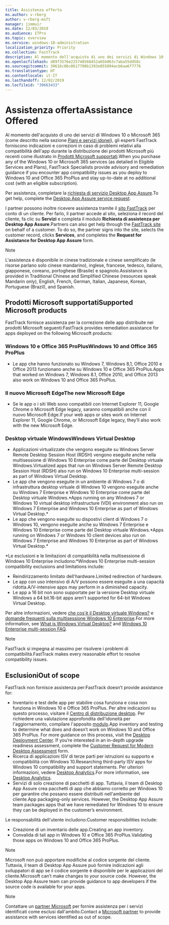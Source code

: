 ```yaml
---
title: Assistenza offerta
ms.author: v-rberg
author: v-rberg-msft
manager: jimmuir
ms.date: 12/03/2019
ms.audience: ITPro
ms.topic: overview
ms.service: windows-10-administration
localization_priority: Priority
ms.collection: FastTrack
description: Al momento dell'acquisto di uno dei servizi di Windows 10 o Microsoft 365, gli esperti FastTrack forniscono indicazioni e correzioni per la distribuzione di Windows 10 e Office 365 ProPlus e consentono di mantenersi aggiornati senza costi aggiuntivi (con un abbonamento idoneo).
ms.openlocfilehash: d89f3576e225748568452a65b063c7aba55dd58c
ms.sourcegitcommit: 39616c06c0617700b1393e055894acb6aa6f7776
ms.translationtype: HT
ms.contentlocale: it-IT
ms.lasthandoff: 12/02/2019
ms.locfileid: "39663433"
---
```

# <a name="assistance-offered"></a><span data-ttu-id="89554-103">Assistenza offerta</span><span class="sxs-lookup"><span data-stu-id="89554-103">Assistance Offered</span></span>  

<span data-ttu-id="89554-104">Al momento dell'acquisto di uno dei servizi di Windows 10 o Microsoft 365 (come descritto nella sezione [Piani e servizi idonei](M365-eligible-services-and-plans.md)), gli esperti FastTrack forniscono indicazioni e correzioni in caso di problemi relativi alla compatibilità dell'app durante la distribuzione dei prodotti Microsoft più recenti come illustrato in [Prodotti Microsoft supportati](#supported-microsoft-products).</span><span class="sxs-lookup"><span data-stu-id="89554-104">When you purchase any of the Windows 10 or Microsoft 365 services (as detailed in Eligible Services and Plans), FastTrack Specialists provide advisory and remediation guidance if you encounter app compatibility issues as you deploy to Windows 10 and Office 365 ProPlus and stay up-to-date at no additional cost (with an eligible subscription).</span></span>

<span data-ttu-id="89554-105">Per assistenza, completare la [richiesta di servizio Desktop App Assure](https://go.microsoft.com/fwlink/?linkid=2022721).</span><span class="sxs-lookup"><span data-stu-id="89554-105">To get help, complete the [Desktop App Assure service request](https://go.microsoft.com/fwlink/?linkid=2022721).</span></span>

<span data-ttu-id="89554-p101">I partner possono inoltre ricevere assistenza tramite il [sito FastTrack](https://go.microsoft.com/fwlink/?linkid=780698) per conto di un cliente. Per farlo, il partner accede al sito, seleziona il record del cliente, fa clic su **Servizi** e completa il modulo **Richiesta di assistenza per Desktop App Assure**.</span><span class="sxs-lookup"><span data-stu-id="89554-p101">Partners can also get help through the [FastTrack site](https://go.microsoft.com/fwlink/?linkid=780698) on behalf of a customer. To do so, the partner signs into the site, selects the customer record, clicks **Services**, and completes the **Request for Assistance for Desktop App Assure** form.</span></span>

> [!NOTE]
> <span data-ttu-id="89554-108">L'assistenza è disponibile in cinese tradizionale e cinese semplificato (le risorse parlano solo cinese mandarino), inglese, francese, tedesco, italiano, giapponese, coreano, portoghese (Brasile) e spagnolo.</span><span class="sxs-lookup"><span data-stu-id="89554-108">Assistance is provided in Traditional Chinese and Simplified Chinese (resources speak Mandarin only), English, French, German, Italian, Japanese, Korean, Portuguese (Brazil), and Spanish.</span></span> 

## <a name="supported-microsoft-products"></a><span data-ttu-id="89554-109">Prodotti Microsoft supportati</span><span class="sxs-lookup"><span data-stu-id="89554-109">Supported Microsoft products</span></span>

<span data-ttu-id="89554-110">FastTrack fornisce assistenza per la correzione delle app distribuite nei prodotti Microsoft seguenti:</span><span class="sxs-lookup"><span data-stu-id="89554-110">FastTrack provides remediation assistance for apps deployed on the following Microsoft products:</span></span>

### <a name="windows-10-and-office-365-proplus"></a><span data-ttu-id="89554-111">Windows 10 e Office 365 ProPlus</span><span class="sxs-lookup"><span data-stu-id="89554-111">Windows 10 and Office 365 ProPlus</span></span>

- <span data-ttu-id="89554-112">Le app che hanno funzionato su Windows 7, Windows 8,1, Office 2010 e Office 2013 funzionano anche su Windows 10 e Office 365 ProPlus.</span><span class="sxs-lookup"><span data-stu-id="89554-112">Apps that worked on Windows 7, Windows 8.1, Office 2010, and Office 2013 also work on Windows 10 and Office 365 ProPlus.</span></span>

### <a name="the-new-microsoft-edge"></a><span data-ttu-id="89554-113">Il nuovo Microsoft Edge</span><span class="sxs-lookup"><span data-stu-id="89554-113">The new Microsoft Edge</span></span>

- <span data-ttu-id="89554-114">Se le app o i siti Web sono compatibili con Internet Explorer 11, Google Chrome o Microsoft Edge legacy, saranno compatibili anche con il nuovo Microsoft Edge.</span><span class="sxs-lookup"><span data-stu-id="89554-114">If your web apps or sites work on Internet Explorer 11, Google Chrome, or Microsoft Edge legacy, they’ll also work with the new Microsoft Edge.</span></span>

### <a name="windows-virtual-desktop"></a><span data-ttu-id="89554-115">Desktop virtuale Windows</span><span class="sxs-lookup"><span data-stu-id="89554-115">Windows Virtual Desktop</span></span>

- <span data-ttu-id="89554-116">Applicazioni virtualizzate che vengono eseguite su Windows Server Remote Desktop Session Host (RDSH) vengono eseguite anche nella multisessione di Windows 10 Enterprise come parte del Desktop virtuale Windows.</span><span class="sxs-lookup"><span data-stu-id="89554-116">Virtualized apps that run on Windows Server Remote Desktop Session Host (RDSH) also run on Windows 10 Enterprise multi-session as part of Windows Virtual Desktop.</span></span>
- <span data-ttu-id="89554-117">Le app che vengono eseguite in un ambiente di Windows 7 o di infrastruttura desktop virtuale di Windows 10 vengono eseguite anche su Windows 7 Enterprise e Windows 10 Enterprise come parte del Desktop virtuale Windows.\*</span><span class="sxs-lookup"><span data-stu-id="89554-117">Apps running on any Windows 7 or Windows 10 virtual desktop infrastructure (VDI) environment also run on Windows 7 Enterprise and Windows 10 Enterprise as part of Windows Virtual Desktop.\*</span></span>
- <span data-ttu-id="89554-118">Le app che vengono eseguite su dispostivi client di Windows 7 o Windows 10, vengono eseguite anche su Windows 7 Enterprise e Windows 10 Enterprise come parte del Desktop virtuale Windows.\*</span><span class="sxs-lookup"><span data-stu-id="89554-118">Apps running on Windows 7 or Windows 10 client devices also run on Windows 7 Enterprise and Windows 10 Enterprise as part of Windows Virtual Desktop.\*</span></span>

<span data-ttu-id="89554-119">\*Le esclusioni e le limitazioni di compatibilità nella multisessione di Windows 10 Enterprise includono:</span><span class="sxs-lookup"><span data-stu-id="89554-119">\*Windows 10 Enterprise multi-session compatibility exclusions and limitations include:</span></span>
- <span data-ttu-id="89554-120">Reindirizzamento limitato dell'hardware.</span><span class="sxs-lookup"><span data-stu-id="89554-120">Limited redirection of hardware.</span></span>
- <span data-ttu-id="89554-121">Le app con uso intensivo di A/V possono essere eseguite a una capacità ridotta.</span><span class="sxs-lookup"><span data-stu-id="89554-121">A/V-intensive apps may perform in a diminished capacity.</span></span>
- <span data-ttu-id="89554-122">Le app a 16 bit non sono supportate per la versione Desktop virtuale Windows a 64 bit.</span><span class="sxs-lookup"><span data-stu-id="89554-122">16-bit apps aren’t supported for 64-bit Windows Virtual Desktop.</span></span>

<span data-ttu-id="89554-123">Per altre informazioni, vedere [che cos'è il Desktop virtuale Windows?](https://docs.microsoft.com/azure/virtual-desktop/overview) e [domande frequenti sulla multisessione Windows 10 Enterprise](https://docs.microsoft.com/azure/virtual-desktop/windows-10-multisession-faq).</span><span class="sxs-lookup"><span data-stu-id="89554-123">For more information, see [What is Windows Virtual Desktop?](https://docs.microsoft.com/azure/virtual-desktop/overview) and [Windows 10 Enterprise multi-session FAQ](https://docs.microsoft.com/azure/virtual-desktop/windows-10-multisession-faq).</span></span>

> [!NOTE]
> <span data-ttu-id="89554-124">FastTrack si impegna al massimo per risolvere i problemi di compatibilità.</span><span class="sxs-lookup"><span data-stu-id="89554-124">FastTrack makes every reasonable effort to resolve compatibility issues.</span></span> 

## <a name="out-of-scope"></a><span data-ttu-id="89554-125">Esclusioni</span><span class="sxs-lookup"><span data-stu-id="89554-125">Out of scope</span></span>

<span data-ttu-id="89554-126">FastTrack non fornisce assistenza per:</span><span class="sxs-lookup"><span data-stu-id="89554-126">FastTrack doesn’t provide assistance for:</span></span>
- <span data-ttu-id="89554-p102">Inventario e test delle app per stabilire cosa funziona e cosa non funziona in Windows 10 e Office 365 ProPlus. Per altre indicazioni su questo processo, visitare il [Centro di distribuzione desktop](https://go.microsoft.com/fwlink/?linkid=2080140). Per richiedere una valutazione approfondita dell'idoneità per l'aggiornamento, compilare l'apposito [modulo](https://go.microsoft.com/fwlink/?linkid=2053818).</span><span class="sxs-lookup"><span data-stu-id="89554-p102">App inventory and testing to determine what does and doesn’t work on Windows 10 and Office 365 ProPlus. For more guidance on this process, visit the [Desktop Deployment Center](https://go.microsoft.com/fwlink/?linkid=2080140). If you’re interested in an in-depth upgrade readiness assessment, complete the [Customer Request for Modern Desktop Assessment](https://go.microsoft.com/fwlink/?linkid=2053818) form.</span></span>
- <span data-ttu-id="89554-130">Ricerca di applicazioni ISV di terze parti per istruzioni su supporto e compatibilità con Windows 10.</span><span class="sxs-lookup"><span data-stu-id="89554-130">Researching third-party ISV apps for Windows 10 compatibility and support statements.</span></span> <span data-ttu-id="89554-131">Per ulteriori informazioni, vedere [Desktop Analytics](https://docs.microsoft.com/sccm/desktop-analytics/overview).</span><span class="sxs-lookup"><span data-stu-id="89554-131">For more information, see [Desktop Analytics](https://docs.microsoft.com/sccm/desktop-analytics/overview).</span></span>
- <span data-ttu-id="89554-p104">Servizi di solo creazione di pacchetti di app. Tuttavia, il team di Desktop App Assure crea pacchetti di app che abbiamo corretto per Windows 10 per garantire che possano essere distribuiti nell'ambiente del cliente.</span><span class="sxs-lookup"><span data-stu-id="89554-p104">App packaging-only services. However, the Desktop App Assure team packages apps that we have remediated for Windows 10 to ensure they can be deployed in the customer’s environment.</span></span>

<span data-ttu-id="89554-134">Le responsabilità dell'utente includono:</span><span class="sxs-lookup"><span data-stu-id="89554-134">Customer responsibilities include:</span></span>
- <span data-ttu-id="89554-135">Creazione di un inventario delle app.</span><span class="sxs-lookup"><span data-stu-id="89554-135">Creating an app inventory.</span></span>
- <span data-ttu-id="89554-136">Convalida di tali app in Windows 10 e Office 365 ProPlus.</span><span class="sxs-lookup"><span data-stu-id="89554-136">Validating those apps on Windows 10 and Office 365 ProPlus.</span></span>

> [!NOTE]
> <span data-ttu-id="89554-p105">Microsoft non può apportare modifiche al codice sorgente del cliente. Tuttavia, il team di Desktop App Assure può fornire indicazioni agli sviluppatori di app se il codice sorgente è disponibile per le applicazioni del cliente.</span><span class="sxs-lookup"><span data-stu-id="89554-p105">Microsoft can’t make changes to your source code. However, the Desktop App Assure team can provide guidance to app developers if the source code is available for your apps.</span></span>

> [!NOTE]
> <span data-ttu-id="89554-139">Contattare un [partner Microsoft](https://go.microsoft.com/fwlink/?linkid=2080150) per fornire assistenza per i servizi identificati come esclusi dall'ambito.</span><span class="sxs-lookup"><span data-stu-id="89554-139">Contact a [Microsoft partner](https://go.microsoft.com/fwlink/?linkid=2080150) to provide assistance with services identified as out of scope.</span></span>
